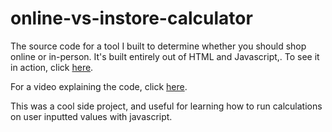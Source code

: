 # online-vs-instore-calculator
The source code for a tool I built to determine whether you should shop online or in-person. It's built entirely out of HTML and Javascript,. To see it in action, click [here](https://rawcdn.githack.com/harryob2/online-vs-instore-calculator/e66bdca4362a76a3446efc2013d853eee985db9a/grocery%20calculator%20v5.html).

For a video explaining the code, click [here](https://youtu.be/2iQuT4psvG8).

This was a cool side project, and useful for learning how to run calculations on user inputted values with javascript. 
